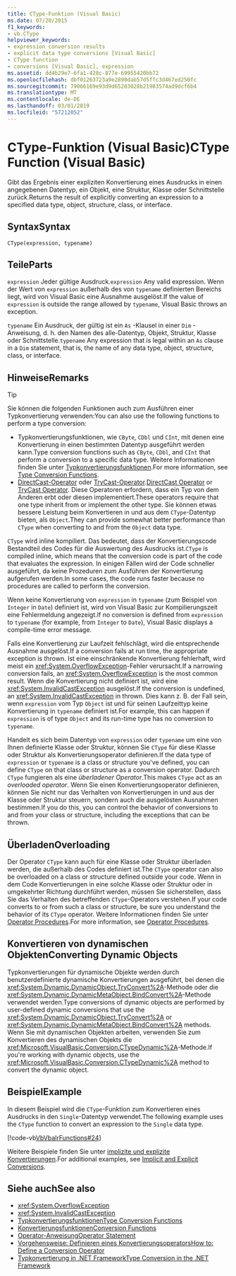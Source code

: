 ```yaml
---
title: CType-Funktion (Visual Basic)
ms.date: 07/20/2015
f1_keywords:
- vb.CType
helpviewer_keywords:
- expression conversion results
- explicit data type conversions [Visual Basic]
- CType function
- conversions [Visual Basic], expression
ms.assetid: dd4b29e7-6fa1-428c-877e-69955420bb72
ms.openlocfilehash: dbf01263723a9e2890dab57d5ffc3d467ed250fc
ms.sourcegitcommit: 79066169e93d9d65203028b21983574ad9dcf6b4
ms.translationtype: MT
ms.contentlocale: de-DE
ms.lasthandoff: 03/01/2019
ms.locfileid: "57212052"
---
```

# <a name="ctype-function-visual-basic"></a><span data-ttu-id="90222-102">CType-Funktion (Visual Basic)</span><span class="sxs-lookup"><span data-stu-id="90222-102">CType Function (Visual Basic)</span></span>

<span data-ttu-id="90222-103">Gibt das Ergebnis einer expliziten Konvertierung eines Ausdrucks in einen angegebenen Datentyp, ein Objekt, eine Struktur, Klasse oder Schnittstelle zurück.</span><span class="sxs-lookup"><span data-stu-id="90222-103">Returns the result of explicitly converting an expression to a specified data type, object, structure, class, or interface.</span></span>

## <a name="syntax"></a><span data-ttu-id="90222-104">Syntax</span><span class="sxs-lookup"><span data-stu-id="90222-104">Syntax</span></span>

```
CType(expression, typename)
```

## <a name="parts"></a><span data-ttu-id="90222-105">Teile</span><span class="sxs-lookup"><span data-stu-id="90222-105">Parts</span></span>

<span data-ttu-id="90222-106">`expression` Jeder gültige Ausdruck.</span><span class="sxs-lookup"><span data-stu-id="90222-106">`expression` Any valid expression.</span></span> <span data-ttu-id="90222-107">Wenn der Wert von `expression` außerhalb des von `typename` definierten Bereichs liegt, wird von Visual Basic eine Ausnahme ausgelöst.</span><span class="sxs-lookup"><span data-stu-id="90222-107">If the value of `expression` is outside the range allowed by `typename`, Visual Basic throws an exception.</span></span>

<span data-ttu-id="90222-108">`typename` Ein Ausdruck, der gültig ist ein `As` -Klausel in einer `Dim` -Anweisung, d. h. den Namen des alle-Datentyp, Objekt, Struktur, Klasse oder Schnittstelle.</span><span class="sxs-lookup"><span data-stu-id="90222-108">`typename` Any expression that is legal within an `As` clause in a `Dim` statement, that is, the name of any data type, object, structure, class, or interface.</span></span>

## <a name="remarks"></a><span data-ttu-id="90222-109">Hinweise</span><span class="sxs-lookup"><span data-stu-id="90222-109">Remarks</span></span>

> [!TIP]
> <span data-ttu-id="90222-110">Sie können die folgenden Funktionen auch zum Ausführen einer Typkonvertierung verwenden:</span><span class="sxs-lookup"><span data-stu-id="90222-110">You can also use the following functions to perform a type conversion:</span></span>
>
> - <span data-ttu-id="90222-111">Typkonvertierungsfunktionen, wie `CByte`, `CDbl` und `CInt`, mit denen eine Konvertierung in einen bestimmten Datentyp ausgeführt werden kann.</span><span class="sxs-lookup"><span data-stu-id="90222-111">Type conversion functions such as `CByte`, `CDbl`, and `CInt` that perform a conversion to a specific data type.</span></span> <span data-ttu-id="90222-112">Weitere Informationen finden Sie unter [Typkonvertierungsfunktionen](../../../visual-basic/language-reference/functions/type-conversion-functions.md).</span><span class="sxs-lookup"><span data-stu-id="90222-112">For more information, see [Type Conversion Functions](../../../visual-basic/language-reference/functions/type-conversion-functions.md).</span></span>
> - <span data-ttu-id="90222-113">[DirectCast-Operator](../../../visual-basic/language-reference/operators/directcast-operator.md) oder [TryCast-Operator](../../../visual-basic/language-reference/operators/trycast-operator.md).</span><span class="sxs-lookup"><span data-stu-id="90222-113">[DirectCast Operator](../../../visual-basic/language-reference/operators/directcast-operator.md) or [TryCast Operator](../../../visual-basic/language-reference/operators/trycast-operator.md).</span></span> <span data-ttu-id="90222-114">Diese Operatoren erfordern, dass ein Typ von dem Anderen erbt oder diesen implementiert.</span><span class="sxs-lookup"><span data-stu-id="90222-114">These operators require that one type inherit from or implement the other type.</span></span> <span data-ttu-id="90222-115">Sie können etwas bessere Leistung beim Konvertieren in und aus dem `CType`-Datentyp bieten, als `Object`.</span><span class="sxs-lookup"><span data-stu-id="90222-115">They can provide somewhat better performance than `CType` when converting to and from the `Object` data type.</span></span>

<span data-ttu-id="90222-116">`CType` wird inline kompiliert. Das bedeutet, dass der Konvertierungscode Bestandteil des Codes für die Auswertung des Ausdrucks ist.</span><span class="sxs-lookup"><span data-stu-id="90222-116">`CType` is compiled inline, which means that the conversion code is part of the code that evaluates the expression.</span></span> <span data-ttu-id="90222-117">In einigen Fällen wird der Code schneller ausgeführt, da keine Prozeduren zum Ausführen der Konvertierung aufgerufen werden.</span><span class="sxs-lookup"><span data-stu-id="90222-117">In some cases, the code runs faster because no procedures are called to perform the conversion.</span></span>

<span data-ttu-id="90222-118">Wenn keine Konvertierung von `expression` in `typename` (zum Beispiel von `Integer` in `Date`) definiert ist, wird von Visual Basic zur Kompilierungszeit eine Fehlermeldung angezeigt.</span><span class="sxs-lookup"><span data-stu-id="90222-118">If no conversion is defined from `expression` to `typename` (for example, from `Integer` to `Date`), Visual Basic displays a compile-time error message.</span></span>

<span data-ttu-id="90222-119">Falls eine Konvertierung zur Laufzeit fehlschlägt, wird die entsprechende Ausnahme ausgelöst.</span><span class="sxs-lookup"><span data-stu-id="90222-119">If a conversion fails at run time, the appropriate exception is thrown.</span></span> <span data-ttu-id="90222-120">Ist eine einschränkende Konvertierung fehlerhaft, wird meist ein <xref:System.OverflowException>-Fehler verursacht.</span><span class="sxs-lookup"><span data-stu-id="90222-120">If a narrowing conversion fails, an <xref:System.OverflowException> is the most common result.</span></span> <span data-ttu-id="90222-121">Wenn die Konvertierung nicht definiert ist, wird eine <xref:System.InvalidCastException> ausgelöst.</span><span class="sxs-lookup"><span data-stu-id="90222-121">If the conversion is undefined, an <xref:System.InvalidCastException> in thrown.</span></span> <span data-ttu-id="90222-122">Dies kann z. B. der Fall sein, wenn `expression` vom Typ `Object` ist und für seinen Laufzeittyp keine Konvertierung in `typename` definiert ist.</span><span class="sxs-lookup"><span data-stu-id="90222-122">For example, this can happen  if `expression` is of type `Object` and its run-time type has no conversion to `typename`.</span></span>

<span data-ttu-id="90222-123">Handelt es sich beim Datentyp von `expression` oder `typename` um eine von Ihnen definierte Klasse oder Struktur, können Sie `CType` für diese Klasse oder Struktur als Konvertierungsoperator definieren.</span><span class="sxs-lookup"><span data-stu-id="90222-123">If the data type of `expression` or `typename` is a class or structure you've defined, you can define `CType` on that class or structure as a conversion operator.</span></span> <span data-ttu-id="90222-124">Dadurch `CType` fungieren als eine *überladener Operator*.</span><span class="sxs-lookup"><span data-stu-id="90222-124">This makes `CType` act as an *overloaded operator*.</span></span> <span data-ttu-id="90222-125">Wenn Sie einen Konvertierungsoperator definieren, können Sie nicht nur das Verhalten von Konvertierungen in und aus der Klasse oder Struktur steuern, sondern auch die ausgelösten Ausnahmen bestimmen.</span><span class="sxs-lookup"><span data-stu-id="90222-125">If you do this, you can control the behavior of conversions to and from your class or structure, including the exceptions that can be thrown.</span></span>

## <a name="overloading"></a><span data-ttu-id="90222-126">Überladen</span><span class="sxs-lookup"><span data-stu-id="90222-126">Overloading</span></span>

<span data-ttu-id="90222-127">Der Operator `CType` kann auch für eine Klasse oder Struktur überladen werden, die außerhalb des Codes definiert ist.</span><span class="sxs-lookup"><span data-stu-id="90222-127">The `CType` operator can also be overloaded on a class or structure defined outside your code.</span></span> <span data-ttu-id="90222-128">Wenn in dem Code Konvertierungen in eine solche Klasse oder Struktur oder in umgekehrter Richtung durchführt werden, müssen Sie sicherstellen, dass Sie das Verhalten des betreffenden `CType`-Operators verstehen.</span><span class="sxs-lookup"><span data-stu-id="90222-128">If your code converts to or from such a class or structure, be sure you understand the behavior of its `CType` operator.</span></span> <span data-ttu-id="90222-129">Weitere Informationen finden Sie unter [Operator Procedures](../../../visual-basic/programming-guide/language-features/procedures/operator-procedures.md).</span><span class="sxs-lookup"><span data-stu-id="90222-129">For more information, see [Operator Procedures](../../../visual-basic/programming-guide/language-features/procedures/operator-procedures.md).</span></span>

## <a name="converting-dynamic-objects"></a><span data-ttu-id="90222-130">Konvertieren von dynamischen Objekten</span><span class="sxs-lookup"><span data-stu-id="90222-130">Converting Dynamic Objects</span></span>

<span data-ttu-id="90222-131">Typkonvertierungen für dynamische Objekte werden durch benutzerdefinierte dynamische Konvertierungen ausgeführt, bei denen die <xref:System.Dynamic.DynamicObject.TryConvert%2A>-Methode oder die <xref:System.Dynamic.DynamicMetaObject.BindConvert%2A>-Methode verwendet werden.</span><span class="sxs-lookup"><span data-stu-id="90222-131">Type conversions of dynamic objects are performed by user-defined dynamic conversions that use the <xref:System.Dynamic.DynamicObject.TryConvert%2A> or <xref:System.Dynamic.DynamicMetaObject.BindConvert%2A> methods.</span></span> <span data-ttu-id="90222-132">Wenn Sie mit dynamischen Objekten arbeiten, verwenden Sie zum Konvertieren des dynamischen Objekts die <xref:Microsoft.VisualBasic.Conversion.CTypeDynamic%2A>-Methode.</span><span class="sxs-lookup"><span data-stu-id="90222-132">If you're working with dynamic objects, use the <xref:Microsoft.VisualBasic.Conversion.CTypeDynamic%2A> method to convert the dynamic object.</span></span>

## <a name="example"></a><span data-ttu-id="90222-133">Beispiel</span><span class="sxs-lookup"><span data-stu-id="90222-133">Example</span></span>

<span data-ttu-id="90222-134">In diesem Beispiel wird die `CType`-Funktion zum Konvertieren eines Ausdrucks in den `Single`-Datentyp verwendet.</span><span class="sxs-lookup"><span data-stu-id="90222-134">The following example uses the `CType` function to convert an expression to the `Single` data type.</span></span>

[!code-vb[VbVbalrFunctions#24](~/samples/snippets/visualbasic/VS_Snippets_VBCSharp/VbVbalrFunctions/VB/Class1.vb#24)]

<span data-ttu-id="90222-135">Weitere Beispiele finden Sie unter [implizite und explizite Konvertierungen](../../../visual-basic/programming-guide/language-features/data-types/implicit-and-explicit-conversions.md).</span><span class="sxs-lookup"><span data-stu-id="90222-135">For additional examples, see [Implicit and Explicit Conversions](../../../visual-basic/programming-guide/language-features/data-types/implicit-and-explicit-conversions.md).</span></span>

## <a name="see-also"></a><span data-ttu-id="90222-136">Siehe auch</span><span class="sxs-lookup"><span data-stu-id="90222-136">See also</span></span>

- <xref:System.OverflowException>
- <xref:System.InvalidCastException>
- [<span data-ttu-id="90222-137">Typkonvertierungsfunktionen</span><span class="sxs-lookup"><span data-stu-id="90222-137">Type Conversion Functions</span></span>](../../../visual-basic/language-reference/functions/type-conversion-functions.md)
- [<span data-ttu-id="90222-138">Konvertierungsfunktionen</span><span class="sxs-lookup"><span data-stu-id="90222-138">Conversion Functions</span></span>](../../../visual-basic/language-reference/functions/conversion-functions.md)
- [<span data-ttu-id="90222-139">Operator-Anweisung</span><span class="sxs-lookup"><span data-stu-id="90222-139">Operator Statement</span></span>](../../../visual-basic/language-reference/statements/operator-statement.md)
- [<span data-ttu-id="90222-140">Vorgehensweise: Definieren eines Konvertierungsoperators</span><span class="sxs-lookup"><span data-stu-id="90222-140">How to: Define a Conversion Operator</span></span>](../../../visual-basic/programming-guide/language-features/procedures/how-to-define-a-conversion-operator.md)
- [<span data-ttu-id="90222-141">Typkonvertierung in .NET Framework</span><span class="sxs-lookup"><span data-stu-id="90222-141">Type Conversion in the .NET Framework</span></span>](../../../standard/base-types/type-conversion.md)
